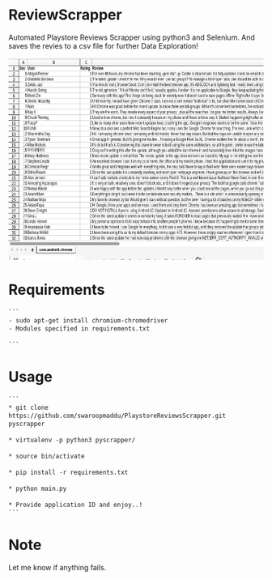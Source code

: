 # ReviewScrapper

Automated Playstore Reviews Scrapper using python3 and Selenium. And saves the revies to a csv file for further Data Exploration!

<p align="center">
  <img src="screenshot.png" height="400" width="712" />
</p>

# Requirements

    ```
    - sudo apt-get install chromium-chromedriver
    - Modules specified in requirements.txt

    ```

# Usage

    ```
    * git clone https://github.com/swaroopmaddu/PlaystoreReviewsScrapper.git pyscrapper

    * virtualenv -p python3 pyscrapper/

    * source bin/activate

    * pip install -r requirements.txt 

    * python main.py

    * Provide application ID and enjoy..!
    ```

# Note
  Let me know if anything fails.

